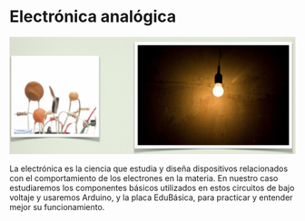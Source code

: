 
# Electrónica analógica

![](img/Captura_de_pantalla_2015-06-11_a_las_12.17.11.png)

La electrónica es la ciencia que estudia y diseña dispositivos relacionados con el comportamiento de los electrones en la materia. En nuestro caso estudiaremos los componentes básicos utilizados en estos circuitos de bajo voltaje y usaremos Arduino, y la placa EduBásica, para practicar y entender mejor su funcionamiento.

